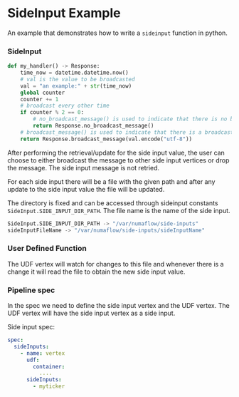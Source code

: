 # SideInput Example

An example that demonstrates how to write a `sideinput` function in python.

### SideInput
```python
def my_handler() -> Response:
    time_now = datetime.datetime.now()
    # val is the value to be broadcasted
    val = "an example:" + str(time_now)
    global counter
    counter += 1
    # broadcast every other time
    if counter % 2 == 0:
        # no_broadcast_message() is used to indicate that there is no broadcast
        return Response.no_broadcast_message()
    # broadcast_message() is used to indicate that there is a broadcast
    return Response.broadcast_message(val.encode("utf-8"))
```
After performing the retrieval/update for the side input value, the user can choose to either broadcast the 
message to other side input vertices or drop the message. The side input message is not retried.

For each side input there will be a file with the given path and after any update to the side input value the file will 
be updated.

The directory is fixed and can be accessed through sideinput constants `SideInput.SIDE_INPUT_DIR_PATH`.
The file name is the name of the side input.
```python
SideInput.SIDE_INPUT_DIR_PATH -> "/var/numaflow/side-inputs"
sideInputFileName -> "/var/numaflow/side-inputs/sideInputName"
```

### User Defined Function

The UDF vertex will watch for changes to this file and whenever there is a change it will read the file to obtain the new side input value.


### Pipeline spec

In the spec we need to define the side input vertex and the UDF vertex. The UDF vertex will have the side input vertex as a side input.

Side input spec:
```yaml
spec:
  sideInputs:
    - name: vertex
      udf:
        container:
          ....
      sideInputs:
        - myticker